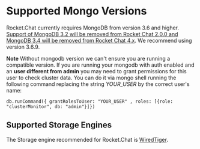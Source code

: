 # Supported Mongo Versions

Rocket.Chat currently requires MongoDB from version 3.6 and higher. [Support of MongoDB 3.2 will be removed from Rocket Chat 2.0.0 and MongoDB 3.4 will be removed from Rocket Chat 4.x](https://github.com/RocketChat/Rocket.Chat/pull/15199). We recommend using version 3.6.9.

**Note**
 Without mongodb version we can't ensure you are running a compatible version. If you are running your mongodb with auth enabled and an **user different from admin** you may need to grant permissions for this user to check cluster data.
 You can do it via mongo shell running the following command replacing the string _YOUR\_USER_ by the correct user\'s name:

```text
db.runCommand({ grantRolesToUser: "YOUR_USER" , roles: [{role: "clusterMonitor", db: "admin"}]})
```

## Supported Storage Engines

The Storage engine recommended for Rocket.Chat is [WiredTiger](https://docs.mongodb.com/manual/core/wiredtiger/).

